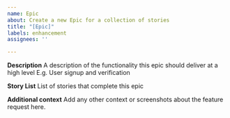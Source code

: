```yaml
---
name: Epic
about: Create a new Epic for a collection of stories
title: "[Epic]"
labels: enhancement
assignees: ''

---
```

**Description**
A description of the functionality this epic should deliver at a high level
E.g. User signup and verification

**Story List**
List of stories that complete this epic



**Additional context**
Add any other context or screenshots about the feature request here.